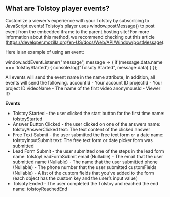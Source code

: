 ## What are Tolstoy player events?

Customize a viewer's experience with your Tolstoy by subscribing to JavaScript events!
Tolstoy’s player uses window.postMessage() to post event from the embedded iframe to the parent hosting site! For more information about this method, we recommend checking out this article (https://developer.mozilla.org/en-US/docs/Web/API/Window/postMessage).

Here is an example of using an event:

 window.addEventListener("message", message => {
    if (message.data.name === 'tolstoyStarted') {
       console.log("Tolsoty Started", message.data)
    }
 });

All events will send the event name in the name attribute,
In addition, all events will send the following.
accountId - Your account ID
projectId - Your project ID
videoName - The name of the first video
anonymousId - Viewer ID

**Events**
- Tolstoy Started - the user clicked the start button for the first time
name: tolstoyStarted
​
- Answer Button Clicked - the user clicked on one of the answers
name: tolstoyAnswerClicked
text: The text content of the clicked answer
​
- Free Text Submit - the user submitted the free text form or a date
name: tolstoyInputSubmit
text: The free text form or date picker form was submitted
​
- Lead Form Submit - the user submitted one of the steps in the lead form
name: tolstoyLeadFormSubmit
email (Nullable) - The email that the user submitted
name (Nullable) - The name that the user submitted
phone (Nullable) - The phone number that the user submitted
customFields (Nullable) - A list of the custom fields that you’ve added to the form (each object has the custom key and the user’s input value)
​
- Tolsoty Ended - The user completed the Tolstoy and reached the end
name: tolstoyReachedEnd

